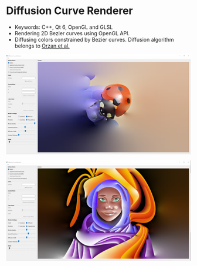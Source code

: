 # Diffusion Curve Renderer
- Keywords: C++, Qt 6, OpenGL and GLSL
- Rendering 2D Bezier curves using OpenGL API.
- Diffusing colors constrained by Bezier curves. Diffusion algorithm belongs to [Orzan et al.](https://hal.archives-ouvertes.fr/inria-00274768/)

![](Screenshot_2021-12-20_210239.png)

![](Screenshot_2021-12-20_210432.png)
